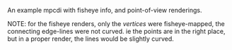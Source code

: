 An example mpcdi with fisheye info, and point-of-view renderings.

NOTE: for the fisheye renders, only the _vertices_ were fisheye-mapped, the connecting edge-lines were not curved.
ie the points are in the right place, but in a proper render, the lines would be slightly curved.
